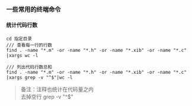 ### 一些常用的终端命令

#### 统计代码行数
```
cd 指定目录
/// 查看每一行的行数
find . -name "*.m" -or -name "*.h" -or -name "*.xib" -or -name "*.c" |xargs wc -l

/// 列出代码行数总和
find . -name "*.m" -or -name "*.h" -or -name "*.xib" -or -name "*.c" |xargs grep -v "^$"|wc -l
```
> 备注：注释也统计在代码量之内  
> 去掉空行 grep -v "^$"
